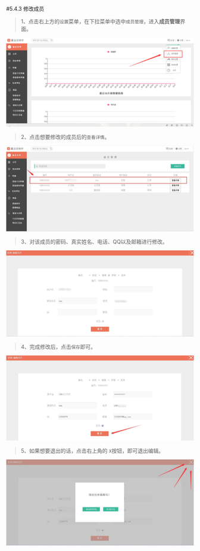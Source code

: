 #5.4.3 修改成员

>1、点击右上方的`设置`菜单，在下拉菜单中选中`成员管理`，进入**成员管理**界面。

![成员管理1](./images/groupmanage1.jpg)

>2、点击想要修改的成员后的`查看详情`。

![成员管理2](./images/groupmanage2.jpg)

>3、对该成员的密码、真实姓名、电话、QQ以及邮箱进行修改。

![成员管理3](./images/groupmanage3.jpg)


>4、完成修改后，点击`保存`即可。

![成员管理6](./images/groupmanage6.jpg)

>5、如果想要退出的话，点击右上角的 ` X `按钮，即可退出编辑。

![成员管理7](./images/groupmanage7.jpg)